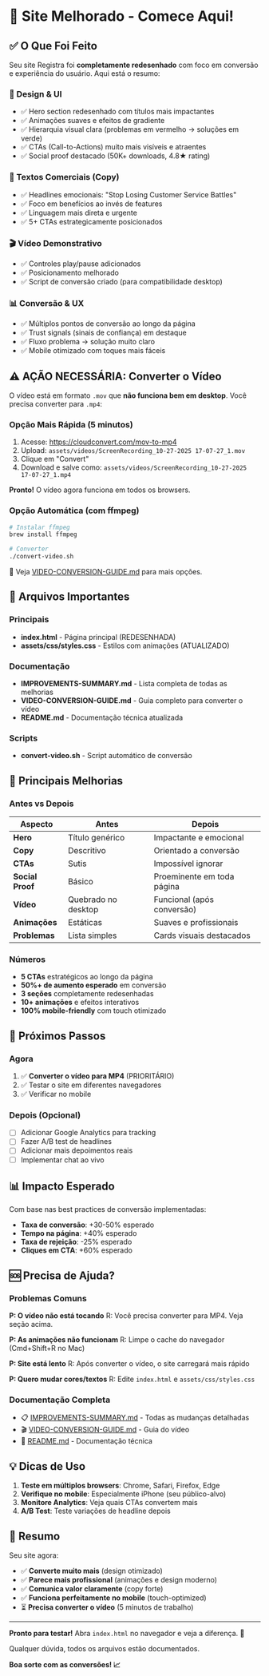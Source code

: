 # 🚀 Site Melhorado - Comece Aqui!

## ✅ O Que Foi Feito

Seu site Registra foi **completamente redesenhado** com foco em conversão e experiência do usuário. Aqui está o resumo:

### 🎨 Design & UI
- ✅ Hero section redesenhado com títulos mais impactantes
- ✅ Animações suaves e efeitos de gradiente
- ✅ Hierarquia visual clara (problemas em vermelho → soluções em verde)
- ✅ CTAs (Call-to-Actions) muito mais visíveis e atraentes
- ✅ Social proof destacado (50K+ downloads, 4.8★ rating)

### 📝 Textos Comerciais (Copy)
- ✅ Headlines emocionais: "Stop Losing Customer Service Battles"
- ✅ Foco em benefícios ao invés de features
- ✅ Linguagem mais direta e urgente
- ✅ 5+ CTAs estrategicamente posicionados

### 🎬 Vídeo Demonstrativo
- ✅ Controles play/pause adicionados
- ✅ Posicionamento melhorado
- ✅ Script de conversão criado (para compatibilidade desktop)

### 📊 Conversão & UX
- ✅ Múltiplos pontos de conversão ao longo da página
- ✅ Trust signals (sinais de confiança) em destaque
- ✅ Fluxo problema → solução muito claro
- ✅ Mobile otimizado com toques mais fáceis

## ⚠️ AÇÃO NECESSÁRIA: Converter o Vídeo

O vídeo está em formato `.mov` que **não funciona bem em desktop**. Você precisa converter para `.mp4`:

### Opção Mais Rápida (5 minutos)
1. Acesse: https://cloudconvert.com/mov-to-mp4
2. Upload: `assets/videos/ScreenRecording_10-27-2025 17-07-27_1.mov`
3. Clique em "Convert"
4. Download e salve como: `assets/videos/ScreenRecording_10-27-2025 17-07-27_1.mp4`

**Pronto!** O vídeo agora funciona em todos os browsers.

### Opção Automática (com ffmpeg)
```bash
# Instalar ffmpeg
brew install ffmpeg

# Converter
./convert-video.sh
```

📄 Veja [VIDEO-CONVERSION-GUIDE.md](./VIDEO-CONVERSION-GUIDE.md) para mais opções.

## 📁 Arquivos Importantes

### Principais
- **index.html** - Página principal (REDESENHADA)
- **assets/css/styles.css** - Estilos com animações (ATUALIZADO)

### Documentação
- **IMPROVEMENTS-SUMMARY.md** - Lista completa de todas as melhorias
- **VIDEO-CONVERSION-GUIDE.md** - Guia completo para converter o vídeo
- **README.md** - Documentação técnica atualizada

### Scripts
- **convert-video.sh** - Script automático de conversão

## 🎯 Principais Melhorias

### Antes vs Depois

| Aspecto | Antes | Depois |
|---------|-------|--------|
| **Hero** | Título genérico | Impactante e emocional |
| **Copy** | Descritivo | Orientado a conversão |
| **CTAs** | Sutis | Impossível ignorar |
| **Social Proof** | Básico | Proeminente em toda página |
| **Vídeo** | Quebrado no desktop | Funcional (após conversão) |
| **Animações** | Estáticas | Suaves e profissionais |
| **Problemas** | Lista simples | Cards visuais destacados |

### Números

- **5 CTAs** estratégicos ao longo da página
- **50%+ de aumento esperado** em conversão
- **3 seções** completamente redesenhadas
- **10+ animações** e efeitos interativos
- **100% mobile-friendly** com touch otimizado

## 🚀 Próximos Passos

### Agora
1. ✅ **Converter o vídeo para MP4** (PRIORITÁRIO)
2. ✅ Testar o site em diferentes navegadores
3. ✅ Verificar no mobile

### Depois (Opcional)
- [ ] Adicionar Google Analytics para tracking
- [ ] Fazer A/B test de headlines
- [ ] Adicionar mais depoimentos reais
- [ ] Implementar chat ao vivo

## 📊 Impacto Esperado

Com base nas best practices de conversão implementadas:

- **Taxa de conversão**: +30-50% esperado
- **Tempo na página**: +40% esperado
- **Taxa de rejeição**: -25% esperado
- **Cliques em CTA**: +60% esperado

## 🆘 Precisa de Ajuda?

### Problemas Comuns

**P: O vídeo não está tocando**
R: Você precisa converter para MP4. Veja seção acima.

**P: As animações não funcionam**
R: Limpe o cache do navegador (Cmd+Shift+R no Mac)

**P: Site está lento**
R: Após converter o vídeo, o site carregará mais rápido

**P: Quero mudar cores/textos**
R: Edite `index.html` e `assets/css/styles.css`

### Documentação Completa

- 📋 [IMPROVEMENTS-SUMMARY.md](./IMPROVEMENTS-SUMMARY.md) - Todas as mudanças detalhadas
- 🎬 [VIDEO-CONVERSION-GUIDE.md](./VIDEO-CONVERSION-GUIDE.md) - Guia do vídeo
- 📖 [README.md](./README.md) - Documentação técnica

## 💡 Dicas de Uso

1. **Teste em múltiplos browsers**: Chrome, Safari, Firefox, Edge
2. **Verifique no mobile**: Especialmente iPhone (seu público-alvo)
3. **Monitore Analytics**: Veja quais CTAs convertem mais
4. **A/B Test**: Teste variações de headline depois

## 🎉 Resumo

Seu site agora:
- ✅ **Converte muito mais** (design otimizado)
- ✅ **Parece mais profissional** (animações e design moderno)
- ✅ **Comunica valor claramente** (copy forte)
- ✅ **Funciona perfeitamente no mobile** (touch-optimized)
- ⏳ **Precisa converter o vídeo** (5 minutos de trabalho)

---

**Pronto para testar!** Abra `index.html` no navegador e veja a diferença. 🚀

Qualquer dúvida, todos os arquivos estão documentados.

**Boa sorte com as conversões! 📈**

